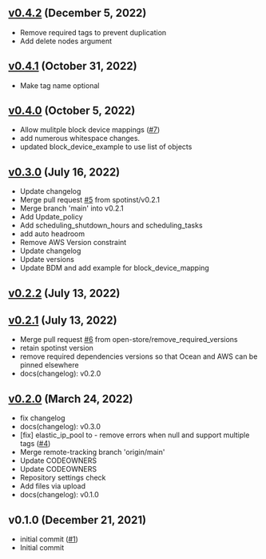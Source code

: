 <a name="v0.4.2"></a>
## [v0.4.2] (December 5, 2022)

- Remove required tags to prevent duplication
- Add delete nodes argument

<a name="v0.4.1"></a>
## [v0.4.1] (October 31, 2022)

- Make tag name optional

<a name="v0.4.0"></a>
## [v0.4.0] (October 5, 2022)

- Allow mulitple block device mappings ([#7](https://github.com/spotinst/terraform-spotinst-NAME/issues/7))
- add numerous whitespace changes.
- updated block_device_example to use list of objects


<a name="v0.3.0"></a>
## [v0.3.0] (July 16, 2022)

- Update changelog
- Merge pull request [#5](https://github.com/spotinst/terraform-spotinst-NAME/issues/5) from spotinst/v0.2.1
- Merge branch 'main' into v0.2.1
- Add Update_policy
- Add scheduling_shutdown_hours and scheduling_tasks
- add auto headroom
- Remove AWS Version constraint
- Update changelog
- Update versions
- Update BDM and add example for block_device_mapping


<a name="v0.2.2"></a>
## [v0.2.2] (July 13, 2022)



<a name="v0.2.1"></a>
## [v0.2.1] (July 13, 2022)

- Merge pull request [#6](https://github.com/spotinst/terraform-spotinst-NAME/issues/6) from open-store/remove_required_versions
- retain spotinst version
- remove required dependencies versions so that Ocean and AWS can be pinned elsewhere
- docs(changelog): v0.2.0


<a name="v0.2.0"></a>
## [v0.2.0] (March 24, 2022)

- fix changelog
- docs(changelog): v0.3.0
- [fix] elastic_ip_pool to  - remove errors when null and support multiple tags ([#4](https://github.com/spotinst/terraform-spotinst-NAME/issues/4))
- Merge remote-tracking branch 'origin/main'
- Update CODEOWNERS
- Update CODEOWNERS
- Repository settings check
- Add files via upload
- docs(changelog): v0.1.0


<a name="v0.1.0"></a>
## v0.1.0 (December 21, 2021)

- initial commit ([#1](https://github.com/spotinst/terraform-spotinst-NAME/issues/1))
- Initial commit


[v0.4.2]: https://github.com/spotinst/terraform-spotinst-NAME/compare/v0.4.1...v0.4.2
[v0.4.1]: https://github.com/spotinst/terraform-spotinst-NAME/compare/v0.4.0...v0.4.1
[v0.4.0]: https://github.com/spotinst/terraform-spotinst-NAME/compare/v0.3.0...v0.4.0
[v0.3.0]: https://github.com/spotinst/terraform-spotinst-NAME/compare/v0.2.2...v0.3.0
[v0.2.2]: https://github.com/spotinst/terraform-spotinst-NAME/compare/v0.2.1...v0.2.2
[v0.2.1]: https://github.com/spotinst/terraform-spotinst-NAME/compare/v0.2.0...v0.2.1
[v0.2.0]: https://github.com/spotinst/terraform-spotinst-NAME/compare/v0.1.0...v0.2.0
[v0.1.0]: https://github.com/spotinst/terraform-spotinst-NAME/compare/v0.0.0...v0.1.0
